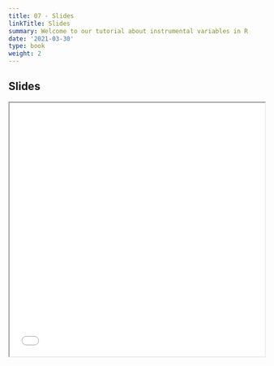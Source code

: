 ```yaml
---
title: 07 - Slides
linkTitle: Slides
summary: Welcome to our tutorial about instrumental variables in R
date: '2021-03-30'
type: book
weight: 2
---
```


## Slides

<iframe src="../w7_RDD.pdf#view=fit" width="100%" height="500px">
    </iframe>

<!--
## Courses in this program

{{< list_children >}}

{{< figure src="featured.jpg" >}}

{{< callout note >}}
The parameter $\mu$ is the mean or expectation of the distribution.
$\sigma$ is its standard deviation.
The variance of the distribution is $\sigma^{2}$.
{{< /callout >}}
-->
